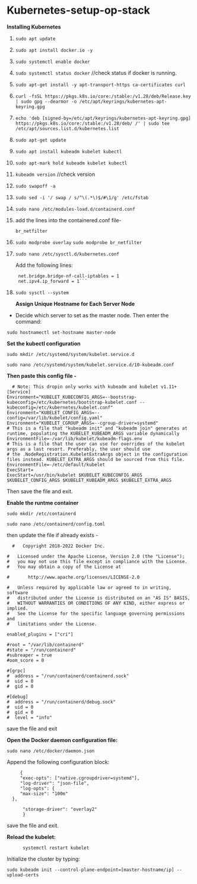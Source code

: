 # Kubernetes-setup-op-stack


**Installing Kubernetes**


1. `sudo apt update`

2. `sudo apt install docker.io -y`
 
3. `sudo systemctl enable docker`
 
4. `sudo systemctl status docker` //check status if docker is running.
 
5. `sudo apt-get install -y apt-transport-https ca-certificates curl`
 
6. `curl -fsSL https://pkgs.k8s.io/core:/stable:/v1.28/deb/Release.key | sudo gpg --dearmor -o /etc/apt/keyrings/kubernetes-apt-keyring.gpg`
 
7. `echo 'deb [signed-by=/etc/apt/keyrings/kubernetes-apt-keyring.gpg] https://pkgs.k8s.io/core:/stable:/v1.28/deb/ /' | sudo tee /etc/apt/sources.list.d/kubernetes.list`

8. `sudo apt-get update`
 
9. `sudo apt install kubeadm kubelet kubectl`
 
10. `sudo apt-mark hold kubeadm kubelet kubectl`
 
11. `kubeadm version` //check version
 
12. `sudo swapoff -a`
 
13. `sudo sed -i '/ swap / s/^\(.*\)$/#\1/g' /etc/fstab`
 
14. `sudo nano /etc/modules-load.d/containerd.conf`
15. 
      add the lines into the containered.conf file-
      ```overlay
      br_netfilter
      ```
16. `sudo modprobe overlay`
    `sudo modprobe br_netfilter`

17. `sudo nano /etc/sysctl.d/kubernetes.conf`

    Add the following lines:
    ```net.bridge.bridge-nf-call-ip6tables = 1
     net.bridge.bridge-nf-call-iptables = 1
     net.ipv4.ip_forward = 1```

18. `sudo sysctl --system`


    **Assign Unique Hostname for Each Server Node**
- Decide which server to set as the master node. Then enter the command:

`sudo hostnamectl set-hostname master-node`

**Set the kubectl configuration**

`sudo mkdir /etc/systemd/system/kubelet.service.d`

`sudo nano /etc/systemd/system/kubelet.service.d/10-kubeadm.conf`

**Then paste this config file -**
```
  # Note: This dropin only works with kubeadm and kubelet v1.11+
[Service]
Environment="KUBELET_KUBECONFIG_ARGS=--bootstrap-kubeconfig=/etc/kubernetes/bootstrap-kubelet.conf --kubeconfig=/etc/kubernetes/kubelet.conf"
Environment="KUBELET_CONFIG_ARGS=--config=/var/lib/kubelet/config.yaml"
Environment="KUBELET_CGROUP_ARGS=--cgroup-driver=systemd"
# This is a file that "kubeadm init" and "kubeadm join" generates at runtime, populating the KUBELET_KUBEADM_ARGS variable dynamically
EnvironmentFile=-/var/lib/kubelet/kubeadm-flags.env
# This is a file that the user can use for overrides of the kubelet args as a last resort. Preferably, the user should use
# the .NodeRegistration.KubeletExtraArgs object in the configuration files instead. KUBELET_EXTRA_ARGS should be sourced from this file.
EnvironmentFile=-/etc/default/kubelet
ExecStart=
ExecStart=/usr/bin/kubelet $KUBELET_KUBECONFIG_ARGS $KUBELET_CONFIG_ARGS $KUBELET_KUBEADM_ARGS $KUBELET_EXTRA_ARGS
```

Then save the file and exit.

**Enable the runtme container**

`sudo mkdir /etc/containerd`

`sudo nano /etc/containerd/config.toml`

then update the file if already exists -

```
  #   Copyright 2018-2022 Docker Inc.

#   Licensed under the Apache License, Version 2.0 (the "License");
#   you may not use this file except in compliance with the License.
#   You may obtain a copy of the License at

#       http://www.apache.org/licenses/LICENSE-2.0

#   Unless required by applicable law or agreed to in writing, software
#   distributed under the License is distributed on an "AS IS" BASIS,
#   WITHOUT WARRANTIES OR CONDITIONS OF ANY KIND, either express or implied.
#   See the License for the specific language governing permissions and
#   limitations under the License.

enabled_plugins = ["cri"]

#root = "/var/lib/containerd"
#state = "/run/containerd"
#subreaper = true
#oom_score = 0

#[grpc]
#  address = "/run/containerd/containerd.sock"
#  uid = 0
#  gid = 0

#[debug]
#  address = "/run/containerd/debug.sock"
#  uid = 0
#  gid = 0
#  level = "info"
```

save the file and exit

**Open the Docker daemon configuration file:**

`sudo nano /etc/docker/daemon.json`

 Append the following configuration block:

 ```
      {
      "exec-opts": ["native.cgroupdriver=systemd"],
      "log-driver": "json-file",
      "log-opts": {
      "max-size": "100m"
   },

       "storage-driver": "overlay2"
       }
```

save the file and exit.


**Reload the kubelet:**

``` systemctl daemon-reload
      systemctl restart kubelet
```
 Initialize the cluster by typing:

 `sudo kubeadm init --control-plane-endpoint=[master-hostname/ip] --upload-certs`
